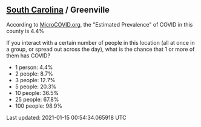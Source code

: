 
## [South Carolina](/united-states/south-carolina) / Greenville

According to [MicroCOVID.org](http://microcovid.org),
the "Estimated Prevalence" of COVID in this county is 4.4%

If you interact with a certain number of people in this location
(all at once in a group, or spread out across the day), what is the chance that
1 or more of them has COVID?

- 1 person: 4.4%
- 2 people: 8.7%
- 3 people: 12.7%
- 5 people: 20.3%
- 10 people: 36.5%
- 25 people: 67.8%
- 100 people: 98.9%

Last updated: 2021-01-15 00:54:34.065918 UTC
